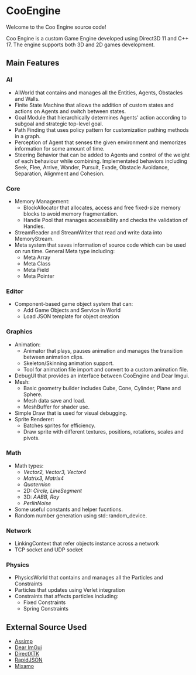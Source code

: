 # CooEngine
Welcome to the Coo Engine source code!

Coo Engine is a custom Game Engine developed using Direct3D 11 and C++ 17. 
The engine supports both 3D and 2D games development. 

## Main Features
### AI
- AIWorld that contains and manages all the Entities, Agents, Obstacles and Walls.
- Finite State Machine that allows the addition of custom states and actions on Agents and switch between states.
- Goal Module that hierarchically determines Agents' action according to subgoal and strategic top-level goal.
- Path Finding that uses policy pattern for customization pathing methods in a graph.
- Perception of Agent that senses the given environment and memorizes information for some amount of time.
- Steering Behavior that can be added to Agents and control of the weight of each behaviour while combining. Implementated behaviors including Seek, Flee, Arrive, Wander, Pursuit, Evade, Obstacle Avoidance, Separation, Alignment and Cohesion.
  
### Core
- Memory Management:
  - BlockAllocator that allocates, access and free fixed-size memory blocks to avoid memory fragmentation.
  - Handle Pool that manages accessibility and checks the validation of Handles.
- StreamReader and StreamWriter that read and write data into MemoryStream. 
- Meta system that saves information of source code which can be used on run time. General Meta type including:
  - Meta Array
  - Meta Class
  - Meta Field
  - Meta Pointer
  
### Editor
- Component-based game object system that can:
  - Add Game Objects and Service in World
  - Load JSON template for object creation

### Graphics
- Animation:
  - Animator that plays, pauses animation and manages the transition between animation clips.
  - Skeleton/Skinning animation support.
  - Tool for animation file import and convert to a custom animation file.
- DebugUI that provides an interface between CooEngine and Dear Imgui.
- Mesh:
  - Basic geometry builder includes Cube, Cone, Cylinder, Plane and Sphere.
  - Mesh data save and load.
  - MeshBuffer for shader use.
- Simple Draw that is used for visual debugging.
- Sprite Renderer:
  - Batches sprites for efficiency.
  - Draw sprite with different textures, positions, rotations, scales and pivots.

### Math
- Math types:
  - *Vector2, Vector3, Vector4*
  - *Matrix3, Matrix4*
  - *Quaternion*
  - 2D: *Circle, LineSegment*
  - 3D: *AABB, Ray*
  - *PerlinNoise*
- Some useful constants and helper fucntions.
- Random number generation using std::random_device.

### Network
- LinkingContext that refer objects instance across a network
- TCP socket and UDP socket

### Physics
- PhysicsWorld that contains and manages all the Particles and Constraints
- Particles that updates using Verlet integration
- Constraints that affects particles including:
  - Fixed Constraints
  - Spring Constraints

## External Source Used
- [Assimp](https://github.com/assimp/assimp)
- [Dear ImGui](https://github.com/ocornut/imgui)
- [DirectXTK](https://github.com/microsoft/DirectXTK)
- [RapidJSON](https://rapidjson.org/)
- [Mixamo](https://www.mixamo.com/#/)
